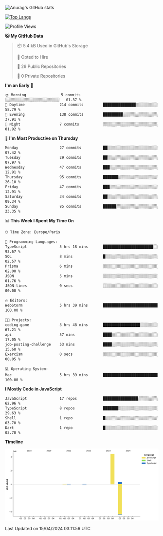 ![Anurag's GitHub stats](https://github-readme-stats.vercel.app/api?username=sufiane&theme=dark&show_icons=true&count_private=true)


[![Top Langs](https://github-readme-stats.vercel.app/api/top-langs/?username=sufiane&layout=compact)](https://github.com/anuraghazra/github-readme-stats)

<!--START_SECTION:waka-->
![Profile Views](http://img.shields.io/badge/Profile%20Views-4-blue)

**🐱 My GitHub Data** 

> 📦 5.4 kB Used in GitHub's Storage 
 > 
> 💼 Opted to Hire
 > 
> 📜 29 Public Repositories 
 > 
> 🔑 0 Private Repositories 
 > 
**I'm an Early 🐤** 

```text
🌞 Morning                5 commits           ░░░░░░░░░░░░░░░░░░░░░░░░░   01.37 % 
🌆 Daytime                214 commits         ███████████████░░░░░░░░░░   58.79 % 
🌃 Evening                138 commits         █████████░░░░░░░░░░░░░░░░   37.91 % 
🌙 Night                  7 commits           ░░░░░░░░░░░░░░░░░░░░░░░░░   01.92 % 
```
📅 **I'm Most Productive on Thursday** 

```text
Monday                   27 commits          ██░░░░░░░░░░░░░░░░░░░░░░░   07.42 % 
Tuesday                  29 commits          ██░░░░░░░░░░░░░░░░░░░░░░░   07.97 % 
Wednesday                47 commits          ███░░░░░░░░░░░░░░░░░░░░░░   12.91 % 
Thursday                 95 commits          ███████░░░░░░░░░░░░░░░░░░   26.10 % 
Friday                   47 commits          ███░░░░░░░░░░░░░░░░░░░░░░   12.91 % 
Saturday                 34 commits          ██░░░░░░░░░░░░░░░░░░░░░░░   09.34 % 
Sunday                   85 commits          ██████░░░░░░░░░░░░░░░░░░░   23.35 % 
```


📊 **This Week I Spent My Time On** 

```text
🕑︎ Time Zone: Europe/Paris

💬 Programming Languages: 
TypeScript               5 hrs 18 mins       ███████████████████████░░   93.67 % 
SQL                      8 mins              █░░░░░░░░░░░░░░░░░░░░░░░░   02.57 % 
Prisma                   6 mins              ░░░░░░░░░░░░░░░░░░░░░░░░░   02.00 % 
JSON                     5 mins              ░░░░░░░░░░░░░░░░░░░░░░░░░   01.76 % 
JSON-lines               0 secs              ░░░░░░░░░░░░░░░░░░░░░░░░░   00.00 % 

🔥 Editors: 
WebStorm                 5 hrs 39 mins       █████████████████████████   100.00 % 

🐱‍💻 Projects: 
coding-game              3 hrs 48 mins       █████████████████░░░░░░░░   67.21 % 
api                      57 mins             ████░░░░░░░░░░░░░░░░░░░░░   17.05 % 
job-posting-challenge    53 mins             ████░░░░░░░░░░░░░░░░░░░░░   15.68 % 
Exercism                 0 secs              ░░░░░░░░░░░░░░░░░░░░░░░░░   00.05 % 

💻 Operating System: 
Mac                      5 hrs 39 mins       █████████████████████████   100.00 % 
```

**I Mostly Code in JavaScript** 

```text
JavaScript               17 repos            ████████████████░░░░░░░░░   62.96 % 
TypeScript               8 repos             ███████░░░░░░░░░░░░░░░░░░   29.63 % 
Shell                    1 repo              █░░░░░░░░░░░░░░░░░░░░░░░░   03.70 % 
Dart                     1 repo              █░░░░░░░░░░░░░░░░░░░░░░░░   03.70 % 
```



**Timeline**

![Lines of Code chart](https://raw.githubusercontent.com/Sufiane/Sufiane/main/assets/bar_graph.png)


 Last Updated on 15/04/2024 03:11:56 UTC
<!--END_SECTION:waka-->


<!--
**Sufiane/sufiane** is a ✨ _special_ ✨ repository because its `README.md` (this file) appears on your GitHub profile.

Here are some ideas to get you started:

- 🔭 I’m currently working on ...
- 🌱 I’m currently learning ...
- 👯 I’m looking to collaborate on ...
- 🤔 I’m looking for help with ...
- 💬 Ask me about ...
- 📫 How to reach me: ...
- 😄 Pronouns: ...
- ⚡ Fun fact: ...
-->
